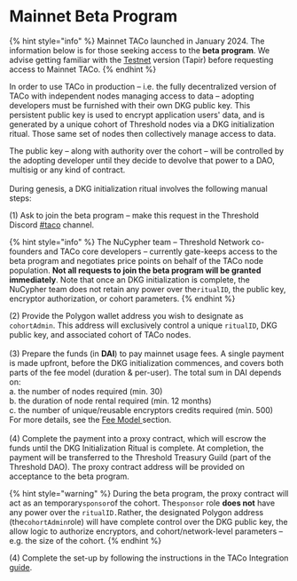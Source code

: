 # Mainnet Beta Program

{% hint style="info" %}
Mainnet TACo launched in January 2024. The information below is for those seeking access to the **beta program**. We advise getting familiar with the [Testnet](../taco-integration/get-started-with-tac.md) version (Tapir) before requesting access to Mainnet TACo.
{% endhint %}

In order to use TACo in production – i.e. the fully decentralized version of TACo with independent nodes managing access to data – adopting developers must be furnished with their own DKG public key. This persistent public key is used to encrypt application users' data, and is generated by a unique cohort of Threshold nodes via a DKG initialization ritual. Those same set of nodes then collectively manage access to data.&#x20;

The public key – along with authority over the cohort – will be controlled by the adopting developer until they decide to devolve that power to a DAO, multisig or any kind of contract. \
\
During genesis, a DKG initialization ritual involves the following manual steps:&#x20;

(1) Ask to join the beta program – make this request in the Threshold Discord [#taco](https://discord.com/channels/866378471868727316/870383642751430666) channel.&#x20;

{% hint style="info" %}
The NuCypher team –  Threshold Network co-founders and TACo core developers – currently gate-keeps access to the beta program and negotiates price points on behalf of the TACo node population. **Not all requests to join the beta program will be granted immediately**. Note that once an DKG initialization is complete, the NuCypher team does not retain any power over the`ritualID`, the public key, encryptor authorization, or cohort parameters.&#x20;
{% endhint %}

(2) Provide the Polygon wallet address you wish to designate as `cohortAdmin`. This address will exclusively control a unique `ritualID`, DKG public key, and associated cohort of TACo nodes.\
\
(3) Prepare the funds (in **DAI**) to pay mainnet usage fees. A single payment is made upfront, before the DKG initialization commences, and covers both parts of the fee model (duration & per-user). The total  sum in DAI depends on:\
a. the number of nodes required (min. 30)\
b. the duration of node rental required (min. 12 months)\
c. the number of unique/reusable encryptors credits required (min. 500) \
For more details, see the [Fee Model ](mainnet-fees.md)section. \
\
(4) Complete the payment into a proxy contract, which will escrow the funds until the DKG Initialization Ritual is complete. At completion, the payment will be transferred to the Threshold Treasury Guild (part of the Threshold DAO). The proxy contract address will be provided on acceptance to the beta program.&#x20;

{% hint style="warning" %}
During the beta program, the proxy contract will act as an temporary`sponsor`of the cohort. The`sponsor` role **does not** have any power over the `ritualID.`Rather, the designated Polygon address (the`cohortAdmin`role) will have complete control over the DKG public key, the allow logic to authorize encryptors, and cohort/network-level parameters – e.g. the size of the cohort.&#x20;
{% endhint %}

(4) Complete the set-up by following the instructions in the TACo Integration [guide](../taco-integration/).
